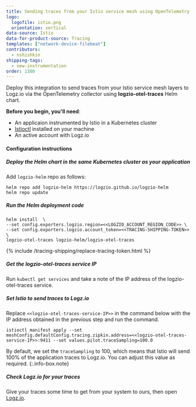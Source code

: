 ```yaml
---
title: Sending traces from your Istio service mesh using OpenTelemetry
logo:
  logofile: istio.png
  orientation: vertical
data-source: Istio
data-for-product-source: Tracing
templates: ["network-device-filebeat"]
contributors:
  - nshishkin
shipping-tags:
  - new-instrumentation
order: 1380
---
```


Deploy this integration to send traces from your Istio service mesh layers to Logz.io via the OpenTelemetry collector using **logzio-otel-traces** Helm chart. 

**Before you begin, you'll need**:

* An applicaion instrumented by Istio in a Kubernetes cluster
* [Istioctl](https://istio.io/latest/docs/reference/commands/istioctl/) installed on your machine
* An active account with Logz.io


#### Configuration instructions

<div class="tasklist">

##### Deploy the Helm chart in the same Kubernetes cluster as your application
 
Add `logzio-helm` repo as follows:
 
```shell
helm repo add logzio-helm https://logzio.github.io/logzio-helm
helm repo update
```

##### Run the Helm deployment code

```
helm install  \
--set config.exporters.logzio.region=<<LOGZIO_ACCOUNT_REGION_CODE>> \
--set config.exporters.logzio.account_token=<<TRACING-SHIPPING-TOKEN>> \
logzio-otel-traces logzio-helm/logzio-otel-traces
```

{% include /tracing-shipping/replace-tracing-token.html %}


##### Get the logzio-otel-traces service IP

Run `kubectl get services` and take a note of the IP address of the logzio-otel-traces service.

##### Set Istio to send traces to Logz.io

Replace `<<logzio-otel-traces-service-IP>>` in the command below with the IP address obtained in the previous step and run the command.

```
istioctl manifest apply --set meshConfig.defaultConfig.tracing.zipkin.address=<<logzio-otel-traces-service-IP>>:9411 --set values.pilot.traceSampling=100.0
```

<!-- info-box-start:info -->
By default, we set the `traceSampling` to 100, which means that Istio will send 100% of the application traces to Logz.io. You can adjust this value as required.
{:.info-box.note}
<!-- info-box-end -->

##### Check Logz.io for your traces

Give your traces some time to get from your system to ours, then open [Logz.io](https://app.logz.io/).

</div>
